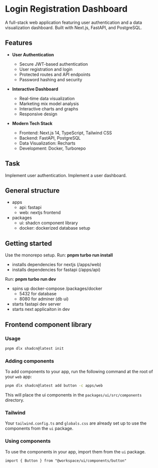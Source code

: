 # Login Registration Dashboard

A full-stack web application featuring user authentication and a data visualization dashboard. Built with Next.js, FastAPI, and PostgreSQL.

## Features

- **User Authentication**
  - Secure JWT-based authentication
  - User registration and login
  - Protected routes and API endpoints
  - Password hashing and security

- **Interactive Dashboard**
  - Real-time data visualization
  - Marketing mix model analysis
  - Interactive charts and graphs
  - Responsive design

- **Modern Tech Stack**
  - Frontend: Next.js 14, TypeScript, Tailwind CSS
  - Backend: FastAPI, PostgreSQL
  - Data Visualization: Recharts
  - Development: Docker, Turborepo

## Task
Implement user authentication.
Implement a user dashboard.



## General structure
- apps
    - api: fastapi
    - web: nextjs frontend
- packages
    - ui: shadcn component library
    - docker: dockerized database setup 

## Getting started
Use the monorepo setup. 
Run: **pnpm turbo run install**  
- installs dependencies for nextjs (/apps/web)
- installs dependencies for fastapi (/apps/api)

Run: **pnpm turbo run dev** 
- spins up docker-compose /packages/docker
    - 5432 for database
    - 8080 for adminer (db ui)
- starts fastapi dev server
- starts next applicaiton in dev
 

## Frontend component library
### Usage

```bash
pnpm dlx shadcn@latest init
```

### Adding components

To add components to your app, run the following command at the root of your `web` app:

```bash
pnpm dlx shadcn@latest add button -c apps/web
```

This will place the ui components in the `packages/ui/src/components` directory.

### Tailwind

Your `tailwind.config.ts` and `globals.css` are already set up to use the components from the `ui` package.

### Using components

To use the components in your app, import them from the `ui` package.

```tsx
import { Button } from "@workspace/ui/components/button"
```



